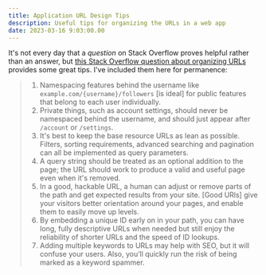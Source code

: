 ```yaml
---
title: Application URL Design Tips
description: Useful tips for organizing the URLs in a web app
date: 2023-03-16 9:03:00.00
---
```


It's not every day that a _question_ on Stack Overflow proves helpful rather
than an answer, but
[this Stack Overflow question about organizing URLs](https://stackoverflow.com/questions/37734246/how-to-organise-resources-in-web-application-url-structure)
provides some great tips. I've included them here for permanence:

> 1. Namespacing features behind the username
>    like `example.com/{username}/followers`
>    [is ideal] for public features that belong to each user individually.
> 2. Private things, such as account settings,
>    should never be namespaced behind the username,
>    and should just appear after `/account` or `/settings`.
> 3. It's best to keep the base resource URLs as lean as possible.
>    Filters, sorting requirements, advanced searching and pagination
>    can all be implemented as query parameters.
> 4. A query string should be treated as an optional addition to the page;
>    the URL should work to produce a valid and useful page
>    even when it's removed.
> 5. In a good, hackable URL,
>    a human can adjust or remove parts of the path
>    and get expected results from your site.
>    [Good URls] give your visitors better orientation around your pages,
>    and enable them to easily move up levels.
> 6. By embedding a unique ID early on in your path,
>    you can have long, fully descriptive URLs when needed
>    but still enjoy the reliability of shorter URLs and the speed of ID lookups.
> 7. Adding multiple keywords to URLs may help with SEO,
>    but it will confuse your users.
>    Also, you’ll quickly run the risk of being marked as a keyword spammer.

